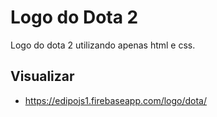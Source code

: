 # Logo do Dota 2
Logo do dota 2 utilizando apenas html e css.

## Visualizar
* https://edipojs1.firebaseapp.com/logo/dota/